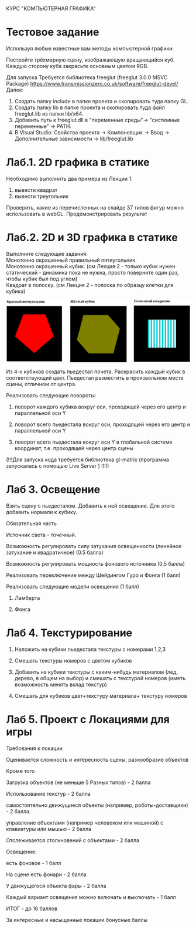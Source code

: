 КУРС "КОМПЬЮТЕРНАЯ ГРАФИКА" 

# Тестовое задание

Используя любые известные вам методы компьютерной графики:

Постройте трёхмерную сцену, изображающую вращающийся куб.
Каждую сторону куба закрасьте основным цветом RGB.

Для запуска Требуется библиотека freeglut (freeglut 3.0.0 MSVC Package)
https://www.transmissionzero.co.uk/software/freeglut-devel/
Далее:
1. Создать папку include в папке проекта и скопировать туда папку GL.
2. Создать папку lib в папке проекта и скопировать туда файл freeglut.lib из папки lib/x64.
3. Добавить путь к freeglut.dll в "переменные среды"-> "системные переменные" -> PATH.
4. В Visual Studio: Свойства проекта -> Компоновщик -> Ввод -> Дополнительные зависимости -> lib/freeglut.lib


# Лаб.1. 2D графика в статике

Необходимо выполнить два примера из Лекции 1.
1) вывести квадрат
2) вывести треугольник

Проверить, какие из перечисленных на слайде 37 типов фигур можно использовать в webGL. Продемонстрировать результат

# Лаб.2. 2D и 3D графика в статике

Выполните следующие задания:  
Монотонно окрашенный правильный пятиугольник.  
Монотонно окрашенный кубик. (см Лекция 2 - только кубик нужен статический - динамика пока не нужна, просто поверните один раз, чтобы кубик был под углом)  
Квадрат в полоску. (см Лекция 2 - полоска по образцу клетки для кубика)   

![alt text](image-1.png)

Из 4-х кубиков создать пьедестал почета. Раскрасить каждый кубик в соответствующий цвет. Пьедестал разместить в произвольном месте сцены, отличном от центра.  

Реализовать следующие повороты:  

1) поворот каждого кубика вокруг оси, проходящей через его центр и параллельной оси Y  

2) поворот всего пьедестала вокруг оси, проходящей через его центр и параллельной оси Y    

3) поворот всего пьедестала вокруг оси Y в глобальной системе координат, т.е. проходящей через центр сцены   

(!!!Для запуска кода требуется библиотека gl-matrix (программа запускалась с помощью  Live Server ) !!!!)

# Лаб 3. Освещение  

Взять сцену с пьедесталом. Добавить к ней освещение. Для этого добавить нормали к кубику.   

Обязательная часть  

Источник света - точечный.  

Возможность регулировать силу затухания освещенности (линейное затухание и квадратичное) (0.5 балла)  

Возможность регулировать мощность фонового источника (0.5 балла)   

Реализовать переключение между Шейдингом Гуро и Фонга (1 балл)  

Реализовать следующие модели освещения (1 балл)   

1) Ламберта   

2) Фонга   

# Лаб 4. Текстурирование  

1) Наложить на кубики пьедестала текстуры с номерами 1,2,3  

2) Смешать текстуры номеров с цветом кубиков  


3) Добавить на кубики текстуры с каким-нибудь материалом (лед, дерево, в общем на выбор) и смешать с  текстурой номеров (иметь возможность менять вклад текстур)  

4) Смешать для кубиков цвет+текстуру материала+ текстуру номеров  


# Лаб 5. Проект с Локациями для игры   

Требования к локации   

Оценивается сложность и интересность сцены, разнообразие объектов   

Кроме того   

Загрузка объектов (не меньше 5 Разных типов) - 2 балла    

Использование текстур - 2 балла    

самостоятельно движущиеся объекты  (например, роботы-доставщики) - 2 балла.   

управление объектами (например человеком или машиной) с клавиатуры или мышью - 2 балла    

Отслеживается столкновений с объектами -  2 балла    

Освещение:   

есть фоновое - 1 балл   

На сцене есть  фонари - 2  балла   

У движущегося объекта фары - 2 балла   

Каждый вариант освещения можно включать и выключать - 1 балл   

ИТОГ - до 16 баллов   

За интересные и насыщенные локации бонусные баллы   


